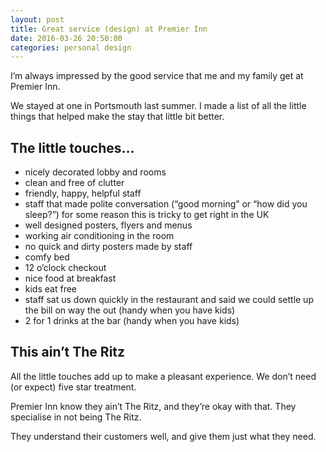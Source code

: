 ```yaml
---
layout: post  
title: Great service (design) at Premier Inn  
date: 2016-03-26 20:50:00  
categories: personal design
---
```


I’m always impressed by the good service that me and my family get at Premier Inn.

We stayed at one in Portsmouth last summer. I made a list of all the little things that helped make the stay that little bit better.

## The little touches…

- nicely decorated lobby and rooms
- clean and free of clutter
- friendly, happy, helpful staff
- staff that made polite conversation (“good morning” or “how did you sleep?”) for some reason this is tricky to get right in the UK
- well designed posters, flyers and menus
- working air conditioning in the room
- no quick and dirty posters made by staff
- comfy bed
- 12 o’clock checkout
- nice food at breakfast
- kids eat free
- staff sat us down quickly in the restaurant and said we could settle up the bill on way the out (handy when you have kids)
- 2 for 1 drinks at the bar (handy when you have kids)

## This ain’t The Ritz

All the little touches add up to make a pleasant experience. We don’t need (or expect) five star treatment.

Premier Inn know they ain’t The Ritz, and they’re okay with that. They specialise in not being The Ritz.

They understand their customers well, and give them just what they need.
